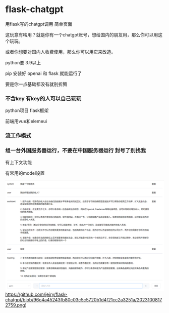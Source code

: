 # flask-chatgpt
用flask写的chatgpt调用 简单页面

这玩意有啥用？就是你有一个chatgpt账号，想给国内的朋友用，那么你可以用这个玩玩。

或者你想要对国内人收费使用，那么你可以用它来改造。

python要 3.9以上

pip 安装好 openai 和 flask 就能运行了

要是你一点基础都没有就别折腾

### 不含key 有key的人可以自己玩玩

python项目 flask框架

前端用vue和elemeui

### 流工作模式

### 组一台外国服务器运行，不要在中国服务器运行 封号了别找我

有上下文功能

有常用的model设置

![image](https://github.com/jeiry/flask-chatgpt/blob/96c4a45243fb80c03c5c5720b1d4f21cc2a3251a/20231008172759.png)https://github.com/jeiry/flask-chatgpt/blob/96c4a45243fb80c03c5c5720b1d4f21cc2a3251a/20231008172759.png)
